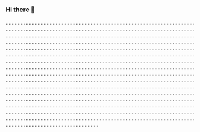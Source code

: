 ### Hi there 👋

.............................................................................................................................................................................................................................................................................................................................................................................................................................................................................................................................................................................................................................................................................................................................................................................................................................................................................................................................................................................................................................................................................................................................................................................................................................................................................................................................................................................................................................................................................................................................................................................................................................................................................................................................................................................................................................................................................................................................................................................................................................................................................................................................